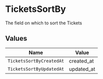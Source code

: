 # TicketsSortBy

The field on which to sort the Tickets


## Values

| Name                     | Value                    |
| ------------------------ | ------------------------ |
| `TicketsSortByCreatedAt` | created_at               |
| `TicketsSortByUpdatedAt` | updated_at               |